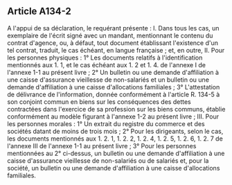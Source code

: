 Article A134-2
----
A l'appui de sa déclaration, le requérant présente : I. Dans tous les cas, un
exemplaire de l'écrit signé avec un mandant, mentionnant le contenu du contrat
d'agence, ou, à défaut, tout document établissant l'existence d'un tel contrat,
traduit, le cas échéant, en langue française ; et, en outre, II. Pour les
personnes physiques : 1° Les documents relatifs à l'identification mentionnés
aux 1. 1, et le cas échéant aux 1. 2 et 1. 4. de l'annexe I de l'annexe 1-1 au
présent livre ; 2° Un bulletin ou une demande d'affiliation à une caisse
d'assurance vieillesse de non-salariés et un bulletin ou une demande
d'affiliation à une caisse d'allocations familiales ; 3° L'attestation de
délivrance de l'information, donnée conformément à l'article R. 134-5 à son
conjoint commun en biens sur les conséquences des dettes contractées dans
l'exercice de sa profession sur les biens communs, établie conformément au
modèle figurant à l'annexe 1-2 au présent livre ; III. Pour les personnes
morales : 1° Un extrait du registre du commerce et des sociétés datant de moins
de trois mois ; 2° Pour les dirigeants, selon le cas, les documents mentionnés
aux 1. 2. 1, 1. 2. 2, 1. 2. 4, 1. 2. 5, 1. 2. 6, 1. 2. 7 de l'annexe III de
l'annexe 1-1 au présent livre ; 3° Pour les personnes mentionnées au 2°
ci-dessus, un bulletin ou une demande d'affiliation à une caisse d'assurance
vieillesse de non-salariés ou de salariés et, pour la société, un bulletin ou
une demande d'affiliation à une caisse d'allocations familiales.

